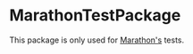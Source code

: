 # MarathonTestPackage

This package is only used for [Marathon's](https://github.com/johnsundell/marathon) tests.

